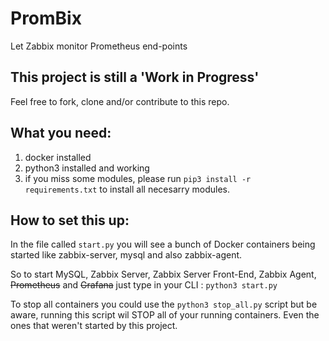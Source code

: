 # PromBix
Let Zabbix monitor Prometheus end-points

## This project is still a 'Work in Progress'
Feel free to fork, clone and/or contribute to this repo.

## What you need:
1. docker installed
2. python3 installed and working
3. if you miss some modules, please run `pip3 install -r requirements.txt` to install all necesarry modules.

## How to set this up:
In the file called `start.py` you will see a bunch of Docker containers being started like zabbix-server, mysql and also zabbix-agent.

So to start MySQL, Zabbix Server, Zabbix Server Front-End, Zabbix Agent, ~~Prometheus~~ and ~~Grafana~~ just type in your CLI : `python3 start.py`

To stop all containers you could use the `python3 stop_all.py` script but be aware, running this script wil STOP all of your running containers. Even the ones that weren't started by this project.